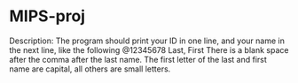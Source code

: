 # MIPS-proj
Description: 
The program should print your ID in one line, and your name in the next line, like the following 
@12345678 Last, First 
There is a blank space after the comma after the last name. The first letter of the last and first name are capital, all others are small letters.
